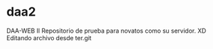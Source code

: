# daa2
DAA-WEB II
Repositorio de prueba para novatos como su servidor.  XD
Editando archivo desde ter.git

